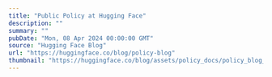 ```yaml
---
title: "Public Policy at Hugging Face"
description: ""
summary: ""
pubDate: "Mon, 08 Apr 2024 00:00:00 GMT"
source: "Hugging Face Blog"
url: "https://huggingface.co/blog/policy-blog"
thumbnail: "https://huggingface.co/blog/assets/policy_docs/policy_blog_thumbnail.png"
---
```


